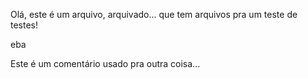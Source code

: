 Olá, este é um arquivo, arquivado... que tem arquivos pra um teste de testes!

eba

Este é um comentário usado pra outra coisa...
